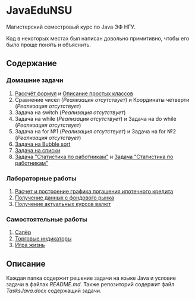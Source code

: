# JavaEduNSU
 
Магистерский семестровый курс по Java ЭФ НГУ.

Код в некоторых местах был написан довольно примитивно, чтобы его было проще понять и объяснить.
## Содержание
### Домашние задачи
1. [Рассчёт формул](https://github.com/SkivHisink/JavaEduNSU/tree/main/HomeTask1) и [Описание простых классов](https://github.com/SkivHisink/JavaEduNSU/tree/main/HomeTask1)
2. Сравнение чисел (*Реализация отсутствует*) и Координаты четверти (*Реализация отсутствует*)
3. Задача на switch (*Реализация отсутствует*)
4. Задача на while (*Реализация отсутствует*) и Задача на do while (*Реализация отсутствует*)
5. Задача на for №1 (*Реализация отсутствует*) и Задача на for №2 (*Реализация отсутствует*)
6. [Задача на Bubble sort](https://github.com/SkivHisink/JavaEduNSU/tree/main/HomeTask6/BubbleSort)
7. [Задача на списки](https://github.com/SkivHisink/JavaEduNSU/tree/main/HomeTask7/Lists)
8. [Задача "Статистика по работникам"](https://github.com/SkivHisink/JavaEduNSU/tree/main/HomeTask8/EmployeeStats) и [Задача "Статистика по работникам"](https://github.com/SkivHisink/JavaEduNSU/tree/main/HomeTask8/EmplStat)
### Лабораторные работы
1. [Расчет и построение графика погашения ипотечного кредита](https://github.com/SkivHisink/JavaEduNSU/tree/main/LabWork1)
2. [Получение данных с фондового рынка](https://github.com/SkivHisink/JavaEduNSU/tree/main/LabWork2)
3. [Получение актуальных курсов валют](https://github.com/SkivHisink/JavaEduNSU/tree/main/LabWork3)
### Самостоятельные работы
1. [Сапёр](https://github.com/SkivHisink/JavaEduNSU/tree/main/Samostoyalka1/Minesweeper)
2. [Торговые индикаторы](https://github.com/SkivHisink/JavaEduNSU/tree/main/Samostoyalka2/TradeIndex)
3. [Игра жизнь](https://github.com/SkivHisink/JavaEduNSU/tree/main/Samostoyalka3)
## Описание

Каждая папка содержит решение задачи на языке Java и условие задачи в файлах *README.md*. Также репозиторий содержит файл *TasksJava.docx* содержащий задачи.
